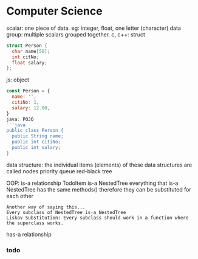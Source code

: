# Computer Science

scalar: one piece of data. eg: integer, float, one letter (character)
data group: multiple scalars grouped together.
  c, c++: struct
  ```c
  struct Person {
    char name[50];
    int citNo;
    float salary;
  };
  ```
  js: object
  ```javascript
  const Person = {
    name: '',
    citiNo: 1,
    salary: 12.00,
  }
  java: POJO
  ```java
  public class Person {
    public String name;
    public int citiNo;
    public int salary;
  }
  ```

data structure: the individual items (elements) of these data structures are called nodes
  priority queue
  red-black tree

OOP:
  is-a relationship
    TodoItem is-a NestedTree
    everything that is-a NestedTree has the same methods()
    therefore they can be substituted for each other

    Another way of saying this...
    Every subclass of NestedTree is-a NestedTree
    Liskov Substitution: Every subclass should work in a function where the superclass works.

  has-a relationship

### todo

